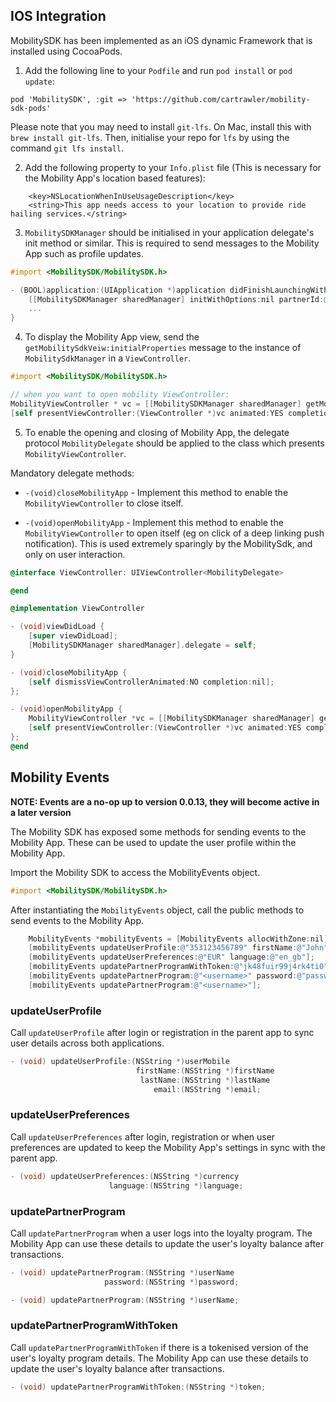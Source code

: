 ## IOS Integration

MobilitySDK has been implemented as an iOS dynamic Framework that is installed using CocoaPods.

1.  Add the following line to your `Podfile` and run `pod install` or `pod update`:

```
pod 'MobilitySDK', :git => 'https://github.com/cartrawler/mobility-sdk-pods'
```

Please note that you may need to install `git-lfs`. On Mac, install this with `brew install git-lfs`. Then, initialise your repo for `lfs` by using the command `git lfs install`.

2. Add the following property to your `Info.plist` file (This is necessary for the Mobility App's location based features):

```
    <key>NSLocationWhenInUseUsageDescription</key>
    <string>This app needs access to your location to provide ride hailing services.</string>
```

3. `MobilitySDKManager` should be initialised in your application delegate's init method or similar. This is required to send messages to the Mobility App such as profile updates.

```objectivec
#import <MobilitySDK/MobilitySDK.h>

- (BOOL)application:(UIApplication *)application didFinishLaunchingWithOptions:(NSDictionary *)launchOptions {
    [[MobilitySDKManager sharedManager] initWithOptions:nil partnerId:@"<partner-id>"];
    ...
}
```

4. To display the Mobility App view, send the `getMobilitySdkVeiw:initialProperties` message to the instance of `MobilitySdkManager` in a `ViewController`.

```objectivec
#import <MobilitySDK/MobilitySDK.h>

// when you want to open mobility ViewController:
MobilityViewController * vc = [[MobilitySDKManager sharedManager] getMobilitySdkView:nil];
[self presentViewController:(ViewController *)vc animated:YES completion:nil];
```

5. To enable the opening and closing of Mobility App, the delegate protocol `MobilityDelegate` should be applied to the class which presents `MobilityViewController`.

Mandatory delegate methods:

- `-(void)closeMobilityApp` - Implement this method to enable the `MobilityViewController` to close itself.

* `-(void)openMobilityApp` - Implement this method to enable the `MobilityViewController` to open itself (eg on click of a deep linking push notification). This is used extremely sparingly by the MobilitySdk, and only on user interaction.

```objectivec
@interface ViewController: UIViewController<MobilityDelegate>

@end

@implementation ViewController

- (void)viewDidLoad {
    [super viewDidLoad];
    [MobilitySDKManager sharedManager].delegate = self;
}

- (void)closeMobilityApp {
    [self dismissViewControllerAnimated:NO completion:nil];
};

- (void)openMobilityApp {
    MobilityViewController *vc = [[MobilitySDKManager sharedManager] getMobilitySdkView:nil];
    [self presentViewController:(ViewController *)vc animated:YES completion:nil];
};
@end
```

## Mobility Events

**NOTE: Events are a no-op up to version 0.0.13, they will become active in a later version**

The Mobility SDK has exposed some methods for sending events to the Mobility App. These can be used to update the user profile within the Mobility App.

Import the Mobility SDK to access the MobilityEvents object.

```objectivec
#import <MobilitySDK/MobilitySDK.h>
```

After instantiating the `MobilityEvents` object, call the public methods to send events to the Mobility App.

```objectivec
    MobilityEvents *mobilityEvents = [MobilityEvents allocWithZone:nil];
    [mobilityEvents updateUserProfile:@"353123456789" firstName:@"John" lastName:@"Smith" email:@"johnsmith@gmail.com"];
    [mobilityEvents updateUserPreferences:@"EUR" language:@"en_gb"];
    [mobilityEvents updatePartnerProgramWithToken:@"jk48fuir99j4rk4ti0"];
    [mobilityEvents updatePartnerProgram:@"<username>" password:@"password1"];
    [mobilityEvents updatePartnerProgram:@"<username>"];
```

### updateUserProfile

Call `updateUserProfile` after login or registration in the parent app to sync user details across both applications.

```objectivec
- (void) updateUserProfile:(NSString *)userMobile
                            firstName:(NSString *)firstName
                             lastName:(NSString *)lastName
                                email:(NSString *)email;
```

### updateUserPreferences

Call `updateUserPreferences` after login, registration or when user preferences are updated to keep the Mobility App's settings in sync with the parent app.

```objectivec
- (void) updateUserPreferences:(NSString *)currency
                      language:(NSString *)language;
```

### updatePartnerProgram

Call `updatePartnerProgram` when a user logs into the loyalty program. The Mobility App can use these details to update the user's loyalty balance after transactions.

```objectivec
- (void) updatePartnerProgram:(NSString *)userName
                     password:(NSString *)password;

- (void) updatePartnerProgram:(NSString *)userName;
```

### updatePartnerProgramWithToken

Call `updatePartnerProgramWithToken` if there is a tokenised version of the user's loyalty program details. The Mobility App can use these details to update the user's loyalty balance after transactions.

```objectivec
- (void) updatePartnerProgramWithToken:(NSString *)token;
```
